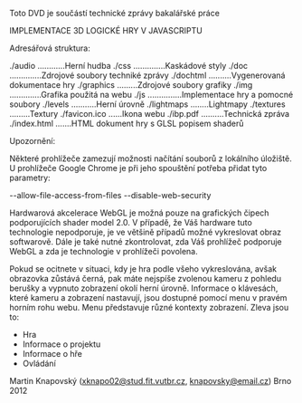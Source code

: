 ﻿Toto DVD je součástí technické zprávy bakalářské práce 

IMPLEMENTACE 3D LOGICKÉ HRY V JAVASCRIPTU

Adresářová struktura:

./audio ............Herní hudba
./css ..............Kaskádové styly
./doc ..............Zdrojové soubory techniké zprávy
./dochtml ..........Vygenerovaná dokumentace hry
./graphics .........Zdrojové soubory grafiky
./img ..............Grafika použitá na webu
./js ...............Implementace hry a pomocné soubory
./levels ...........Herní úrovně
./lightmaps ........Lightmapy
./textures .........Textury
./favicon.ico ......Ikona webu
./ibp.pdf ..........Technická zpráva
./index.html .......HTML dokument hry s GLSL popisem shaderů

Upozornění:

Některé prohlížeče zamezují možnosti načítání souborů z lokálního úložiště. 
U prohlížeče Google Chrome je při jeho spouštění potřeba přidat tyto parametry:

--allow-file-access-from-files --disable-web-security

Hardwarová akcelerace WebGL je možná pouze na grafických čipech podporujících
shader model 2.0. V případě, že Váš hardware tuto technologie nepodporuje,
je ve většině případů možné vykreslovat obraz softwarově. Dále je také nutné
zkontrolovat, zda Váš prohlížeč podporuje WebGL a zda je technologie
v prohlížeči povolena.

Pokud se ocitnete v situaci, kdy je hra podle všeho vykreslována,
avšak obrazovka zůstává černá, pak máte nejspíše zvolenou kameru 
z pohledu berušky a vypnuto zobrazení okolí herní úrovně. Informace
o klávesách, které kameru a zobrazení nastavují, jsou dostupné 
pomocí menu v pravém horním rohu webu. Menu představuje různé
kontexty zobrazení. Zleva jsou to:

* Hra
* Informace o projektu
* Informace o hře
* Ovládání


Martin Knapovský (xknapo02@stud.fit.vutbr.cz, knapovsky@email.cz)
Brno 2012


 